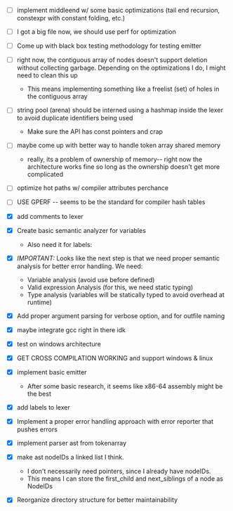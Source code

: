 - [ ] implement middleend w/ some basic optimizations (tail end recursion, constexpr with constant folding, etc.)
- [ ] I got a big file now, we should use perf for optimization
- [ ] Come up with black box testing methodology for testing emitter

- [ ] right now, the contiguous array of nodes doesn't support deletion without collecting garbage. Depending on the optimizations I do, I might need to clean this up
  - This means implementing something like a freelist (set) of holes in the contiguous array
- [ ] string pool (arena) should be interned using a hashmap inside the lexer to avoid duplicate identifiers being used
    - Make sure the API has const pointers and crap
- [ ] maybe come up with better way to handle token array shared memory
  - really, its a problem of ownership of memory-- right now the architecture works fine so long as the ownership doesn't get more complicated
- [ ] optimize hot paths w/ compiler attributes perchance
- [ ] USE GPERF -- seems to be the standard for compiler hash tables

- [x] add comments to lexer
- [x] Create basic semantic analyzer for variables
    - Also need it for labels:
- [x] *IMPORTANT:* Looks like the next step is that we need proper semantic analysis for better error handling. We need:
    - Variable analysis (avoid use before defined)
    - Valid expression Analysis (for this, we need static typing)
    - Type analysis (variables will be statically typed to avoid overhead at runtime)
- [x] Add proper argument parsing for verbose option, and for outfile naming
- [x] maybe integrate gcc right in there idk
- [x] test on windows architecture
- [x] GET CROSS COMPILATION WORKING and support windows & linux
- [x] implement basic emitter
  - After some basic research, it seems like x86-64 assembly might be the best
- [x] add labels to lexer
- [x] Implement a proper error handling approach with error reporter that pushes errors
- [x] implement parser ast from tokenarray
- [x] make ast nodeIDs a linked list I think.
  - I don't necessarily need pointers, since I already have nodeIDs.
  - This means I can store the first_child and next_siblings of a node as NodeIDs
- [x] Reorganize directory structure for better maintainability
